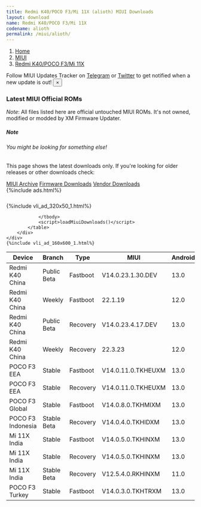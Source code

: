 ```yaml
---
title: Redmi K40/POCO F3/Mi 11X (alioth) MIUI Downloads
layout: download
name: Redmi K40/POCO F3/Mi 11X
codename: alioth
permalink: /miui/alioth/
---
```

<nav aria-label="breadcrumb">
    <ol class="breadcrumb">
        <li class="breadcrumb-item"><a href="/">Home</a></li>
        <li class="breadcrumb-item"><a href="/miui/">MIUI</a></li>
        <li class="breadcrumb-item active" aria-current="page"><a href="/miui/alioth/">Redmi K40/POCO F3/Mi 11X</a></li>
    </ol>
</nav>
<div class="alert alert-primary alert-dismissible fade show" role="alert">
    Follow MIUI Updates Tracker on <a href="https://t.me/MIUIUpdatesTracker" class="alert-link">Telegram</a>
     or <a href="https://twitter.com/MiFwUpdater" class="alert-link">Twitter</a> to get notified when a new update is out!
    <button type="button" class="close" data-dismiss="alert" aria-label="Close">
        <span aria-hidden="true">&times;</span>
    </button>
</div>

### Latest MIUI Official ROMs
*Note*: All files listed here are official untouched MIUI ROMs. It's not owned, modified or modded by XM Firmware Updater.
<div class="card">
  <div class="card-body">
    <h5 class="card-title">Note</h5>
    <h6 class="card-subtitle mb-2 text-muted">You might be looking for something else!</h6>
    <p class="card-text">This page shows the latest downloads only.
     If you're looking for older releases or other downloads check:</p>
    <a href="/archive/miui/alioth/" class="card-link">MIUI Archive</a>
    <a href="/firmware/alioth/" class="card-link">Firmware Downloads</a>
    <a href="/vendor/alioth/" class="card-link">Vendor Downloads</a>
  </div>
</div>
{%include ads.html%}
<div class="row justify-content-center">
    <div class="col-10">
        <div class="table-responsive-md" style="margin-top: 25px;">
            {%include vli_ad_320x50_1.html%}
            <table id="miui" class="display dt-responsive nowrap compact table table-striped table-hover table-sm">
                <thead class="thead-dark">
                    <tr>
                        <th data-ref="device">Device</th>
                        <th data-ref="branch">Branch</th>
                        <th data-ref="type">Type</th>
                        <th data-ref="miui">MIUI</th>
                        <th data-ref="android">Android</th>
                        <th data-ref="size">Size</th>
                        <th data-ref="size">Date</th>
                        <th data-ref="link">Link</th>
                    </tr>
                </thead>
                <tbody>
                <tr><td>Redmi K40 China</td><td>Public Beta</td><td>Fastboot</td><td>V14.0.23.1.30.DEV</td><td>13.0</td><td>6.2 GB</td><td>2023-01-31</td><td><a href="/miui/alioth/public beta/V14.0.23.1.30.DEV/">Download</a></td></tr>
<tr><td>Redmi K40 China</td><td>Weekly</td><td>Fastboot</td><td>22.1.19</td><td>12.0</td><td>5.9 GB</td><td>2022-01-19</td><td><a href="/miui/alioth/weekly/22.1.19/">Download</a></td></tr>
<tr><td>Redmi K40 China</td><td>Public Beta</td><td>Recovery</td><td>V14.0.23.4.17.DEV</td><td>13.0</td><td>4.1 GB</td><td>2023-04-21</td><td><a href="/miui/alioth/public beta/V14.0.23.4.17.DEV/">Download</a></td></tr>
<tr><td>Redmi K40 China</td><td>Weekly</td><td>Recovery</td><td>22.3.23</td><td>12.0</td><td>4.6 GB</td><td>2022-03-24</td><td><a href="/miui/alioth/weekly/22.3.23/">Download</a></td></tr>
<tr><td>POCO F3 EEA</td><td>Stable</td><td>Fastboot</td><td>V14.0.11.0.TKHEUXM</td><td>13.0</td><td>5.6 GB</td><td>2023-12-25</td><td><a href="/miui/alioth/stable/V14.0.11.0.TKHEUXM/">Download</a></td></tr>
<tr><td>POCO F3 EEA</td><td>Stable</td><td>Recovery</td><td>V14.0.11.0.TKHEUXM</td><td>13.0</td><td>4.0 GB</td><td>2024-01-17</td><td><a href="/miui/alioth/stable/V14.0.11.0.TKHEUXM/">Download</a></td></tr>
<tr><td>POCO F3 Global</td><td>Stable</td><td>Fastboot</td><td>V14.0.8.0.TKHMIXM</td><td>13.0</td><td>5.8 GB</td><td>2023-09-04</td><td><a href="/miui/alioth/stable/V14.0.8.0.TKHMIXM/">Download</a></td></tr>
<tr><td>POCO F3 Indonesia</td><td>Stable Beta</td><td>Recovery</td><td>V14.0.4.0.TKHIDXM</td><td>13.0</td><td>4.0 GB</td><td>2023-10-07</td><td><a href="/miui/alioth/stable beta/V14.0.4.0.TKHIDXM/">Download</a></td></tr>
<tr><td>Mi 11X India</td><td>Stable</td><td>Fastboot</td><td>V14.0.5.0.TKHINXM</td><td>13.0</td><td>4.8 GB</td><td>2023-11-06</td><td><a href="/miui/alioth/stable/V14.0.5.0.TKHINXM/">Download</a></td></tr>
<tr><td>Mi 11X India</td><td>Stable</td><td>Recovery</td><td>V14.0.5.0.TKHINXM</td><td>13.0</td><td>3.9 GB</td><td>2023-11-15</td><td><a href="/miui/alioth/stable/V14.0.5.0.TKHINXM/">Download</a></td></tr>
<tr><td>Mi 11X India</td><td>Stable Beta</td><td>Recovery</td><td>V12.5.4.0.RKHINXM</td><td>11.0</td><td>3.1 GB</td><td>2021-09-13</td><td><a href="/miui/alioth/stable beta/V12.5.4.0.RKHINXM/">Download</a></td></tr>
<tr><td>POCO F3 Turkey</td><td>Stable</td><td>Fastboot</td><td>V14.0.3.0.TKHTRXM</td><td>13.0</td><td>5.4 GB</td><td>2023-09-25</td><td><a href="/miui/alioth/stable/V14.0.3.0.TKHTRXM/">Download</a></td></tr>

                </tbody>
                <script>loadMiuiDownloads()</script>
            </table>
        </div>
    </div>
    {%include vli_ad_160x600_1.html%}
</div>
